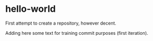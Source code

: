 # hello-world
First attempt to create a repository, however decent.

Adding here some text for training commit purposes (first iteration).
